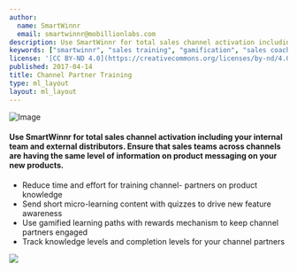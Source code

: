 ```yaml
---
author:
  name: SmartWinnr
  email: smartwinnr@mobillionlabs.com
description: Use SmartWinnr for total sales channel activation including your internal team and external distributors.
keywords: ["smartwinnr", "sales training", "gamification", "sales coaching", "sales performance", "sales enablement", "solutions", "new product launch", "new offer launch", "new service launch", "train partners", "train distributors"]
license: '[CC BY-ND 4.0](https://creativecommons.org/licenses/by-nd/4.0)'
published: 2017-04-14
title: Channel Partner Training
type: ml_layout
layout: ml_layout
---
```


<section class="">
  <div class="ml_no_padding_bottom50 ml_yellow_bg_gradient">
    <!-- <div class="row ml-padding-bottom10">
      <h3>Make Every Launch Perfect</h3>
      <div class="ml_text_12">60% of sales leaders find it challenging to train their teams effectively during new product launch. Poor awareness of new product features and benefits can lead to loss of potential sales.</div>
    </div> -->
    <div class="row ml_div_contents_in_center">
      <div class="col-lg-6 col-md-12 col-sm-12 col-xs-12 text-center padding0 ml_zindex1">
        <img class="ml-image ml-margin-bottom0" alt="Image" src="https://res.cloudinary.com/smartwinnr/image/upload/f_auto,q_auto/v1581429022/website/Images/channel_training_oyzqta.png"/>
      </div>
      <div class="col-lg-6 col-md-12 col-sm-12 col-xs-12">
        <h4>Use SmartWinnr for total sales channel activation including your internal team and external distributors. Ensure that sales teams across channels are having the same level of information on product messaging on your new products.</h4>
        <ul class="ml-margin-top30 ml_font_1 ml_ul_tick">
          <li class="ml-margin-top10">Reduce time and effort for training channel- partners on product knowledge</li>
          <li class="ml-margin-top10">Send short micro-learning content with quizzes to drive new feature awareness</li>
          <li class="ml-margin-top10">Use gamified learning paths with rewards mechanism to keep channel partners engaged</li>
          <li class="ml-margin-top10">Track knowledge levels and completion levels for your channel partners</li>
        </ul>
      </div>
    </div>
  </div>
  <img class="swoop" src="/images/swoop_mask.min.svg">
</section>